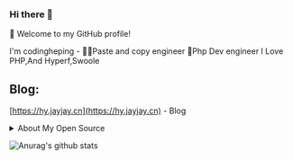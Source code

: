 ### Hi there 👋

<!--
**komorebi-php/komorebi-php** is a ✨ _special_ ✨ repository because its `README.md` (this file) appears on your GitHub profile.

Here are some ideas to get you started:

- 🔭 I’m currently working on ...
- 🌱 I’m currently learning ...
- 👯 I’m looking to collaborate on ...
- 🤔 I’m looking for help with ...
- 💬 Ask me about ...
- 📫 How to reach me: ...
- 😄 Pronouns: ...
- ⚡ Fun fact: ...
-->

🎉 Welcome to my GitHub profile!

I'm codingheping - 👨‍💻‍Paste and copy engineer 🐳Php Dev engineer I Love PHP,And Hyperf,Swoole

## Blog:
[https://hy.jayjay.cn](https://hy.jayjay.cn) - Blog

<details>
<summary>About My Open Source </summary>
  
  ## My main projects:

- [hyperf-chat](https://github.com/codingheping/hyperf-chat) - Hyperf Chat.

- [hyperf-code-interpretation](https://github.com/swooleo/hyperf-code-interpretation) - 🐳  Hyperf framework source code reading.

</details>  

![Anurag's github stats](https://github-readme-stats.vercel.app/api/?username=codingheping&show_icons=true&title_color=fff&icon_color=79ff97&text_color=9f9f9f&bg_color=151515)
